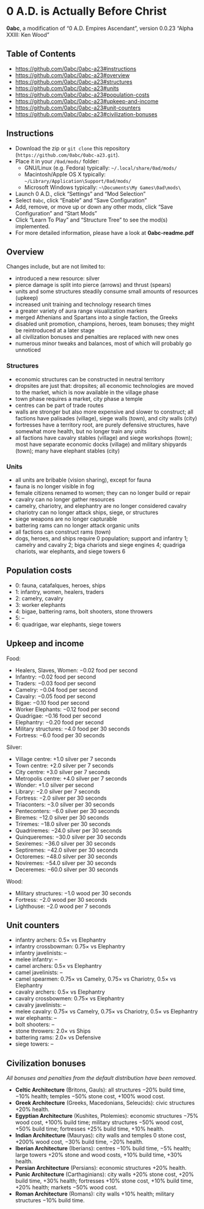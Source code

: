 # 0 A.D. is Actually Before Christ
**0abc**, a modification of “0 A.D. Empires Ascendant”, version 0.0.23 “Alpha XXIII: Ken Wood”

## Table of Contents
* https://github.com/0abc/0abc-a23#instructions
* https://github.com/0abc/0abc-a23#overview
* https://github.com/0abc/0abc-a23#structures
* https://github.com/0abc/0abc-a23#units
* https://github.com/0abc/0abc-a23#population-costs
* https://github.com/0abc/0abc-a23#upkeep-and-income
* https://github.com/0abc/0abc-a23#unit-counters
* https://github.com/0abc/0abc-a23#civilization-bonuses

## Instructions
* Download the zip or `git clone` this repository (`https://github.com/0abc/0abc-a23.git`).
* Place it in your `/0ad/mods/` folder:
  * GNU/Linux (e.g. Fedora) typically: `~/.local/share/0ad/mods/`
  * Macintosh/Apple OS X typically: `~/Library/Application\Support/0ad/mods/`
  * Microsoft Windows typically: `~\Documents\My Games\0ad\mods\`
* Launch 0 A.D., click “Settings” and “Mod Selection”
* Select `0abc`, click “Enable” and “Save Configuration”
* Add, remove, or move up or down any other mods, click “Save Configuration” and “Start Mods”
* Click “Learn To Play” and “Structure Tree” to see the mod(s) implemented.
* For more detailed information, please have a look at **0abc-readme.pdf**

## Overview
Changes include, but are not limited to:
* introduced a new resource: silver
* pierce damage is split into pierce (arrows) and thrust (spears)
* units and some structures steadily consume small amounts of resources (upkeep)
* increased unit training and technology research times
* a greater variety of aura range visualization markers
* merged Athenians and Spartans into a single faction, the Greeks
* disabled unit promotion, champions, heroes, team bonuses; they might be reintroduced at a later stage
* all civilization bonuses and penalties are replaced with new ones
* numerous minor tweaks and balances, most of which will probably go unnoticed

### Structures
* economic structures can be constructed in neutral territory
* dropsites are just that: dropsites; all economic technologies are moved to the market, which is now available in the village phase
* town phase requires a market, city phase a temple
* centres can be part of trade routes
* walls are stronger but also more expensive and slower to construct; all factions have palisades (village), siege walls (town), and city walls (city)
* fortresses have a territory root, are purely defensive structures, have somewhat more health, but no longer train any units
* all factions have cavalry stables (village) and siege workshops (town); most have separate economic docks (village) and military shipyards (town); many have elephant stables (city)

### Units
* all units are bribable (vision sharing), except for fauna
* fauna is no longer visible in fog
* female citizens renamed to women; they can no longer build or repair
* cavalry can no longer gather resources
* camelry, chariotry, and elephantry are no longer considered cavalry
* chariotry can no longer attack ships, siege, or structures
* siege weapons are no longer capturable
* battering rams can no longer attack organic units
* all factions can construct rams (town)
* dogs, heroes, and ships require 0 population; support and infantry 1; camelry and cavalry 2; biga chariots and siege engines 4; quadriga chariots, war elephants, and siege towers 6

## Population costs
* 0: fauna, catafalques, heroes, ships
* 1: infantry, women, healers, traders
* 2: camelry, cavalry
* 3: worker elephants
* 4: bigae, battering rams, bolt shooters, stone throwers
* 5: –
* 6: quadrigae, war elephants, siege towers

## Upkeep and income
Food:
* Healers, Slaves, Women: −0.02 food per second
* Infantry: −0.02 food per second
* Traders: −0.03 food per second
* Camelry: −0.04 food per second
* Cavalry: −0.05 food per second
* Bigae: −0.10 food per second
* Worker Elephants: −0.12 food per second
* Quadrigae: −0.16 food per second
* Elephantry: −0.20 food per second
* Military structures: −4.0 food per 30 seconds
* Fortress: −6.0 food per 30 seconds

Silver:
* Village centre: +1.0 silver per 7 seconds
* Town centre: +2.0 silver per 7 seconds
* City centre: +3.0 silver per 7 seconds
* Metropolis centre: +4.0 silver per 7 seconds
* Wonder: +1.0 silver per second
* Library: −2.0 silver per 7 seconds
* Fortress: −2.0 silver per 30 seconds
* Triaconters: −3.0 silver per 30 seconds
* Penteconters: −6.0 silver per 30 seconds
* Biremes: −12.0 silver per 30 seconds
* Triremes: −18.0 silver per 30 seconds
* Quadriremes: −24.0 silver per 30 seconds
* Quinqueremes: −30.0 silver per 30 seconds
* Sexiremes: −36.0 silver per 30 seconds
* Septiremes: −42.0 silver per 30 seconds
* Octoremes: −48.0 silver per 30 seconds
* Noviremes: −54.0 silver per 30 seconds
* Deceremes: −60.0 silver per 30 seconds

Wood:
* Military structures: −1.0 wood per 30 seconds
* Fortress: −2.0 wood per 30 seconds
* Lighthouse: −2.0 wood per 7 seconds

## Unit counters
* infantry archers: 0.5× vs Elephantry
* infantry crossbowman: 0.75× vs Elephantry
* infantry javelinists: –
* melee infantry: –
* camel archers: 0.5× vs Elephantry
* camel javelinists: –
* camel spearmen: 0.75× vs Camelry, 0.75× vs Chariotry, 0.5× vs Elephantry
* cavalry archers: 0.5× vs Elephantry
* cavalry crossbowmen: 0.75× vs Elephantry
* cavalry javelinists: –
* melee cavalry: 0.75× vs Camelry, 0.75× vs Chariotry, 0.5× vs Elephantry
* war elephants: –
* bolt shooters: –
* stone throwers: 2.0× vs Ships
* battering rams: 2.0× vs Defensive
* siege towers: –

## Civilization bonuses
*All bonuses and penalties from the default distribution have been removed.*

* **Celtic Architecture** (Britons, Gauls): all structures −20% build time, −10% health; temples −50% stone cost, +100% wood cost.
* **Greek Architecture** (Greeks, Macedonians, Seleucids): civic structures +20% health.
* **Egyptian Architecture** (Kushites, Ptolemies): economic structures −75% wood cost, +100% build time; military structures −50% wood cost, +50% build time; fortresses +25% build time, +10% health.
* **Indian Architecture** (Mauryas): city walls and temples 0 stone cost, +200% wood cost, −30% build time, −20% health.
* **Iberian Architecture** (Iberians): centres −10% build time, −5% health; large towers +20% stone and wood costs, +10% build time, +30% health.
* **Persian Architecture** (Persians): economic structures +20% health.
* **Punic Architecture** (Carthaginians): city walls +20% stone cost, +20% build time, +30% health; fortresses +10% stone cost, +10% build time, +20% health; markets −50% wood cost.
* **Roman Architecture** (Romans): city walls +10% health; military structures −10% build time.

